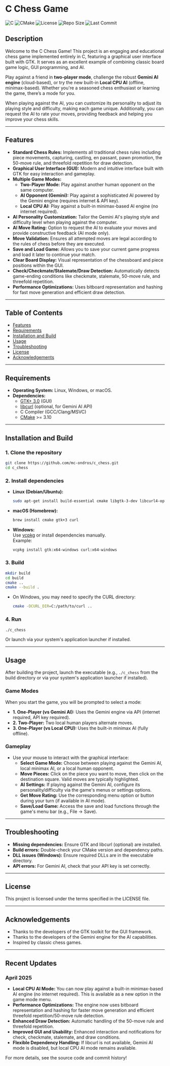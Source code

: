 # C Chess Game

![C](https://img.shields.io/badge/language-C-blue)
![CMake](https://img.shields.io/badge/build-CMake-brightgreen)
![License](https://img.shields.io/github/license/mc-ondros/c_chess)
![Repo Size](https://img.shields.io/github/repo-size/mc-ondros/c_chess)
![Last Commit](https://img.shields.io/github/last-commit/mc-ondros/c_chess)

## Description

Welcome to the C Chess Game! This project is an engaging and educational chess game implemented entirely in C, featuring a graphical user interface built with GTK. It serves as an excellent example of combining classic board game logic, GUI programming, and AI.

Play against a friend in **two-player mode**, challenge the robust **Gemini AI engine** (cloud-based), or try the new built-in **Local CPU AI** (offline, minimax-based). Whether you're a seasoned chess enthusiast or learning the game, there’s a mode for you.

When playing against the AI, you can customize its personality to adjust its playing style and difficulty, making each game unique. Additionally, you can request the AI to rate your moves, providing feedback and helping you improve your chess skills.

---

## Features

* **Standard Chess Rules:** Implements all traditional chess rules including piece movements, capturing, castling, en passant, pawn promotion, the 50-move rule, and threefold repetition for draw detection.
* **Graphical User Interface (GUI):** Modern and intuitive interface built with GTK for easy interaction and gameplay.
* **Multiple Game Modes:**
  * **Two-Player Mode:** Play against another human opponent on the same computer.
  * **AI Opponent (Gemini):** Play against a sophisticated AI powered by the Gemini engine (requires internet & API key).
  * **Local CPU AI:** Play against a built-in minimax-based AI engine (no internet required).
* **AI Personality Customization:** Tailor the Gemini AI's playing style and difficulty level when playing against the computer.
* **AI Move Rating:** Option to request the AI to evaluate your moves and provide constructive feedback (AI mode only).
* **Move Validation:** Ensures all attempted moves are legal according to the rules of chess before they are executed.
* **Save and Load Game:** Allows you to save your current game progress and load it later to continue your match.
* **Clear Board Display:** Visual representation of the chessboard and piece positions within the GUI.
* **Check/Checkmate/Stalemate/Draw Detection:** Automatically detects game-ending conditions like checkmate, stalemate, 50-move rule, and threefold repetition.
* **Performance Optimizations:** Uses bitboard representation and hashing for fast move generation and efficient draw detection.

---

## Table of Contents

- [Features](#features)
- [Requirements](#requirements)
- [Installation and Build](#installation-and-build)
- [Usage](#usage)
- [Troubleshooting](#troubleshooting)
- [License](#license)
- [Acknowledgements](#acknowledgements)

---

## Requirements

- **Operating System:** Linux, Windows, or macOS.
- **Dependencies:**
  - [GTK+ 3.0](https://www.gtk.org/) (GUI)
  - [libcurl](https://curl.se/libcurl/) (optional, for Gemini AI API)
  - C Compiler (GCC/Clang/MSVC)
  - [CMake](https://cmake.org/) >= 3.10

---

## Installation and Build

### 1. Clone the repository

```sh
git clone https://github.com/mc-ondros/c_chess.git
cd c_chess
```

### 2. Install dependencies

- **Linux (Debian/Ubuntu):**
  ```sh
  sudo apt-get install build-essential cmake libgtk-3-dev libcurl4-openssl-dev
  ```
- **macOS (Homebrew):**
  ```sh
  brew install cmake gtk+3 curl
  ```
- **Windows:**  
  Use [vcpkg](https://github.com/microsoft/vcpkg) or install dependencies manually.  
  Example:
  ```sh
  vcpkg install gtk:x64-windows curl:x64-windows
  ```

### 3. Build

```sh
mkdir build
cd build
cmake ..
cmake --build .
```
- On Windows, you may need to specify the CURL directory:
  ```sh
  cmake -DCURL_DIR=C:/path/to/curl ..
  ```

### 4. Run

```sh
./c_chess
```
Or launch via your system's application launcher if installed.

---

## Usage

After building the project, launch the executable (e.g., `./c_chess` from the build directory or via your system's application launcher if installed).

### Game Modes

When you start the game, you will be prompted to select a mode:
- **1. One-Player (vs Gemini AI):** Uses the Gemini engine via API (internet required, API key required).
- **2. Two-Player:** Two local human players alternate moves.
- **3. One-Player (vs Local CPU):** Uses the built-in minimax AI (fully offline).

### Gameplay

- Use your mouse to interact with the graphical interface:
  - **Select Game Mode:** Choose between playing against the Gemini AI, local minimax AI, or a local human opponent.
  - **Move Pieces:** Click on the piece you want to move, then click on the destination square. Valid moves are typically highlighted.
  - **AI Settings:** If playing against the Gemini AI, configure its personality/difficulty via the game's menus or settings options.
  - **Get Move Rating:** Use the corresponding menu option or button during your turn (if available in AI mode).
  - **Save/Load Game:** Access the save and load functions through the game's menu bar (e.g., File -> Save).

---

## Troubleshooting

- **Missing dependencies:** Ensure GTK and libcurl (optional) are installed.
- **Build errors:** Double-check your CMake version and dependency paths.
- **DLL issues (Windows):** Ensure required DLLs are in the executable directory.
- **API errors:** For Gemini AI, check that your API key is set correctly.

---

## License

This project is licensed under the terms specified in the LICENSE file.

---

## Acknowledgements

- Thanks to the developers of the GTK toolkit for the GUI framework.
- Thanks to the developers of the Gemini engine for the AI capabilities.
- Inspired by classic chess games.

---

## Recent Updates

### April 2025

- **Local CPU AI Mode:** You can now play against a built-in minimax-based AI engine (no internet required). This is available as a new option in the game mode menu.
- **Performance Optimizations:** The engine now uses bitboard representation and hashing for faster move generation and efficient threefold repetition/50-move rule detection.
- **Enhanced Draw Detection:** Automatic handling of the 50-move rule and threefold repetition.
- **Improved GUI and Usability:** Enhanced interaction and notifications for check, checkmate, stalemate, and draw conditions.
- **Flexible Dependency Handling:** If libcurl is not available, Gemini AI mode is disabled, but local CPU AI mode remains available.

For more details, see the source code and commit history!
